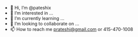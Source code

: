 - 👋 Hi, I’m @pateshix
- 👀 I’m interested in ...
- 🌱 I’m currently learning ...
- 💞️ I’m looking to collaborate on ...
- 📫 How to reach me prateshi@gmail.com or 415-470-1008

<!---
pateshix/pateshix is a ✨ special ✨ repository because its `README.md` (this file) appears on your GitHub profile.
You can click the Preview link to take a look at your changes.
--->
